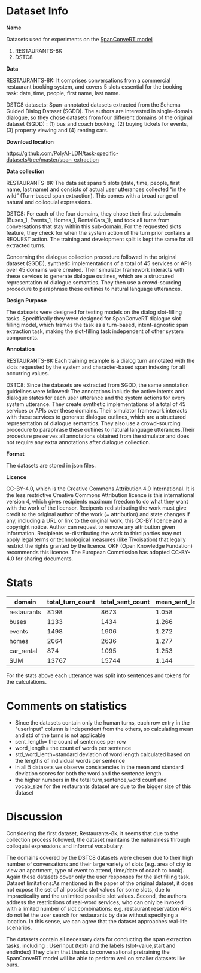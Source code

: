 # Dataset Info

**Name** <p>Datasets used for experiments on the [SpanConveRT model](https://arxiv.org/pdf/2005.08866.pdf)
1. RESTAURANTS-8K
2. DSTC8
 </p>

**Data** <p>

RESTAURANTS-8K: It comprises conversations from a commercial restaurant booking system, and covers 5 slots essential for the booking task: date, time, people, first name, last name.

DSTC8 datasets: Span-annotated datasets extracted from the Schema Guided Dialog Dataset (SGDD). The authors are interested in single-domain dialogue, so they chose
datasets from four different domains of the original dataset (SGDD) : (1) bus and coach booking, (2) buying tickets for events, (3) property viewing and (4) renting cars. </p>

**Download location** <p>https://github.com/PolyAI-LDN/task-specific-datasets/tree/master/span_extraction</p>

**Data collection** <p> 
RESTAURANTS-8K:The data set spans 5 slots (date, time, people, first name, last name) and consists of actual user utterances collected “in the wild” (Turn-based span extraction). This comes with a broad range of natural and colloquial expressions. </p>

<p> DSTC8: For each of the four domains, they chose their first subdomain (Buses_1, Events_1, Homes_1, RentalCars_1), and took all turns from conversations that stay within this sub-domain. For the requested slots feature, they check for when the system action of the turn prior contains a REQUEST action. The training and development split is kept the same for all
extracted turns.

Concerning the dialogue collection procedure followed in the original dataset (SGDD), synthetic implementations of a total of 45 services or APIs over 45 domains were created. Their simulator framework interacts with these services to generate dialogue outlines, which are a structured representation of dialogue semantics. They then use a crowd-sourcing procedure to paraphrase these outlines to natural language utterances. </p>

**Design Purpose**
<p>The datasets were designed for testing models on the dialog slot-filling tasks .Speciffically they were designed for SpanConveRT dialogue slot filling model, which frames the task as a turn-based, intent-agnostic span extraction task, making the slot-filling task independent of other system components.</p>

**Annotation** <p>
<p>RESTAURANTS-8K:Each training example is a dialog turn annotated with the slots requested by the system and character-based span indexing for all occurring values. </p>
<p>DSTC8: Since the datasets are extracted from SGDD, the same annotation guidelines were followed: The annotations include the active intents and dialogue states for each user utterance and the system actions for every system utterance. They create synthetic implementations of a total of 45 services or APIs over these domains. Their simulator framework interacts with these services to generate dialogue outlines, which are a structured representation of dialogue semantics. They also use a crowd-sourcing procedure to paraphrase these outlines to natural language utterances.Their procedure preserves all annotations obtained from the simulator and does not require any extra annotations after dialogue collection.</p>

**Format** <p>The datasets are stored in json files.

**Licence** <p>CC-BY-4.0, which is the Creative Commons Attribution 4.0 International. It is the less restrictive Creative Commons Attribution licence is this international version 4, which gives recipients maximum freedom to do what they want with the work of the licensor. Recipents redistributing the work must give credit to the original author of the work (= attribution) and state changes if any, including a URL or link to the original work, this CC-BY licence and a copyright notice. Author can request to remove any attribution given information. Recipients re-distributing the work to third parties may not apply legal terms or technological measures (like Tivoisation) that legally restrict the rights granted by the licence. OKF (Open Knowledge Fundation) recommends this licence. The European Commission has adopted CC-BY-4.0 for sharing documents. </p>
# Stats
<p>
  
</p>

| domain     |total_turn_count|total_sent_count|mean_sent_length|std_sent_length|total_word_count|mean_word_length|std_word_length|vocab_size|vocab_size_no_stopwords| 
|------------|----------------|---------------|---------------- |---------------|----------------|----------------|---------------|----------|------------------------|
| restaurants| 8198           |8673           | 1.058           | 0.254         | 68637          | 7.914          |  2.354        |  4484    |       4373             |
| buses      | 1133           |1434           | 1.266           | 0.494         | 11377          | 7.934          |  2.074        |  513     |   443                  |          
| events     | 1498           |1906           | 1.272           | 0.502         | 14562          |7.64            |  2.174        |  786     |  706                   |           
| homes      | 2064           |2636           | 1.277           | 0.509         | 19733          | 7.486          |  2.324        |  752     | 667                    |      
| car_rental | 874            |1095           | 1.253           | 0.472         | 8873           | 8.103          |  1.98         |  585     |516                     |
| SUM        | 13767          |15744          | 1.144           | 0.387         | 123182         | 7.824	         |  2.281	       |  5281    |   5161                 |

<p>For the stats above each utterance was split into sentences and tokens for the calculations.</p>

# Comments on statistics
- Since the datasets contain only the human turns, each row entry in the "userInput" column is independent from the others, so calculating mean and std of the turns is not applicable
- sent_length= the count of sentences per row
- word_length= the count of words per sentence
- std_word_lenth=standard deviation of word length calculated based on the lengths of individual words per sentence
- in all 5 datasets we observe consistencies in the mean and standard deviation scores for both the word and the sentence length.
- the higher numbers in the total turn,sentence,word count and vocab_size for the restaurants dataset are due to the bigger size of this dataset
  
# Discussion
<p>

Considering the first dataset, Restaurants-8k, it seems that due to the collection process followed, the dataset maintains the naturalness through colloquial expressions and informal vocabulary.
</p>
 
 <p> 
The domains covered by the DSTC8 datasets were chosen due to their high number of conversations and their large variety of slots (e.g. area of city to view an apartment, type of event to attend, time/date of coach to book). Again these datasets cover only the user responses for the slot filling task.
Dataset limitations:As mentioned in the paper of the original dataset, it does not expose the set of all possible slot values for some slots, due to impracticality and the unlimited possible slot values.
Second, the authors address the restrictions of real-word services, who can only be invoked with a limited number of slot combinations: e.g. restaurant reservation APIs do not let the user search for restaurants by date without specifying a location. In this sense, we can agree that the dataset approaches real-life scenarios.

The datasets contain all necessary data for conducting the span extraction tasks, including : UserInput (text) and the labels (slot-value,start and endIndex)
They claim that thanks to conversational pretraining the SpanConveRT model will be able to perform well on smaller datasets like ours.
</p>
